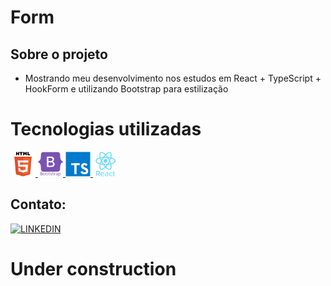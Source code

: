  # Form

## Sobre o projeto

 - Mostrando meu desenvolvimento nos estudos em React + TypeScript + HookForm e utilizando Bootstrap para estilização 

# Tecnologias utilizadas

<a href="https://www.w3.org/html/" target="_blank"> <img src="https://raw.githubusercontent.com/devicons/devicon/master/icons/html5/html5-original-wordmark.svg" alt="html5" width="40" height="40"/> </a>
 <a href="https://getbootstrap.com" target="_blank"><img src="https://raw.githubusercontent.com/devicons/devicon/master/icons/bootstrap/bootstrap-plain-wordmark.svg" alt="bootstrap" width="40" height="40"/> </a>
<a href="https://www.typescriptlang. org/" target="_blank" rel="noreferrer"> <img src="https://raw.githubusercontent.com/devicons/devicon/master/icons/typescript/typescript-original.svg" alt="typescript" width="40" height="40"/> </a><a href="https://reactjs.org/" target="_blank" rel="noreferrer"> <img src="https://raw.githubusercontent.com/devicons/devicon/master/icons/react/react-original-wordmark.svg" alt="react" width="40" height="40"/> </a>



## Contato:

<a href="https://www.linkedin.com/in/michel-silva-aa0663162/" target="blank"><img  src="https://img.shields.io/badge/LinkedIn-0077B5?style=for-the-badge&logo=linkedin&logoColor=white" alt="LINKEDIN"/></a>

# Under construction

